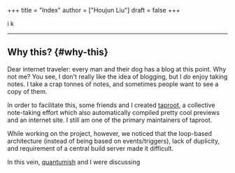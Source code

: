 +++
title = "Index"
author = ["Houjun Liu"]
draft = false
+++

i
k

---


## Why this? {#why-this}

Dear internet traveler: every man and their dog has a blog at this point. Why not me? You see, I don't really like the idea of blogging, but I _do_ enjoy taking notes. I take a crap tonnes of notes, and sometimes people want to see a copy of them.

In order to facilitate this, some friends and I created [taproot](https://taproot3.sanity.gq/), a collective note-taking effort which also automatically compiled pretty cool previews and an internet site. I still am one of the primary maintainers of taproot.

While working on the project, however, we noticed that the loop-based architecture (instead of being based on events/triggers), lack of duplicity, and requirement of a central build server made it difficult.

In this vein, [quantumish](https://quantumish.github.io/) and I were discussing